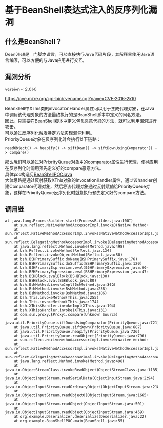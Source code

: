 # 基于BeanShell表达式注入的反序列化漏洞

## 什么是BeanShell？

BeanShell是一门脚本语言，可以直接执行Java代码片段，其解释器使用Java语言编写，可以方便的与Java应用进行交互。

## 漏洞分析

version < 2.0b6

https://cve.mitre.org/cgi-bin/cvename.cgi?name=CVE-2016-2510

BeanShell中XThis类的invocationHandler属性可以用于生成代理对象，在Java中调用该代理对象的方法最终执行的是BeanShell脚本中定义的同名方法。  
因此，只需要在BeanShell脚本中定义包含恶意代码的方法，就可以利用漏洞进行攻击。  
可以通过反序列化触发特定方法实现漏洞利用。  
PriorityQueue对象在反序列化时会执行以下链路：

`readObject() -> heapify() -> siftDown() -> siftDownUsingComparator() -> compare()`

那么我们可以通过对PriorityQueue对象中的comparator属性进行代理，使得应用在反序列化时调用预先定义好的compare恶意方法。  
具体poc构造见[BeanShellPOC.java](src/main/java/org/example/BeanShellPOC.java)  
大体思路是通过反射获取XThis对象的invocationHandler属性，通过该handler创建Comparator代理对象，然后将该代理对象通过反射赋值给PriorityQueue对象，这样在PriorityQueue反序列化时就能执行预先定义好的compare方法。






## 调用链
```text
at java.lang.ProcessBuilder.start(ProcessBuilder.java:1007)
	at sun.reflect.NativeMethodAccessorImpl.invoke0(Native Method)
	at sun.reflect.NativeMethodAccessorImpl.invoke(NativeMethodAccessorImpl.java:62)
	at sun.reflect.DelegatingMethodAccessorImpl.invoke(DelegatingMethodAccessorImpl.java:43)
	at java.lang.reflect.Method.invoke(Method.java:498)
	at bsh.Reflect.invokeMethod(Reflect.java:134)
	at bsh.Reflect.invokeObjectMethod(Reflect.java:80)
	at bsh.BSHPrimarySuffix.doName(BSHPrimarySuffix.java:176)
	at bsh.BSHPrimarySuffix.doSuffix(BSHPrimarySuffix.java:120)
	at bsh.BSHPrimaryExpression.eval(BSHPrimaryExpression.java:80)
	at bsh.BSHPrimaryExpression.eval(BSHPrimaryExpression.java:47)
	at bsh.BSHBlock.evalBlock(BSHBlock.java:130)
	at bsh.BSHBlock.eval(BSHBlock.java:80)
	at bsh.BshMethod.invokeImpl(BshMethod.java:362)
	at bsh.BshMethod.invoke(BshMethod.java:258)
	at bsh.BshMethod.invoke(BshMethod.java:186)
	at bsh.This.invokeMethod(This.java:255)
	at bsh.This.invokeMethod(This.java:174)
	at bsh.XThis$Handler.invokeImpl(XThis.java:194)
	at bsh.XThis$Handler.invoke(XThis.java:131)
	at com.sun.proxy.$Proxy1.compare(Unknown Source)
	at java.util.PriorityQueue.siftDownUsingComparator(PriorityQueue.java:721)
	at java.util.PriorityQueue.siftDown(PriorityQueue.java:687)
	at java.util.PriorityQueue.heapify(PriorityQueue.java:736)
	at java.util.PriorityQueue.readObject(PriorityQueue.java:796)
	at sun.reflect.NativeMethodAccessorImpl.invoke0(Native Method)
	at sun.reflect.NativeMethodAccessorImpl.invoke(NativeMethodAccessorImpl.java:62)
	at sun.reflect.DelegatingMethodAccessorImpl.invoke(DelegatingMethodAccessorImpl.java:43)
	at java.lang.reflect.Method.invoke(Method.java:498)
	at java.io.ObjectStreamClass.invokeReadObject(ObjectStreamClass.java:1185)
	at java.io.ObjectInputStream.readSerialData(ObjectInputStream.java:2294)
	at java.io.ObjectInputStream.readOrdinaryObject(ObjectInputStream.java:2185)
	at java.io.ObjectInputStream.readObject0(ObjectInputStream.java:1665)
	at java.io.ObjectInputStream.readObject(ObjectInputStream.java:501)
	at java.io.ObjectInputStream.readObject(ObjectInputStream.java:459)
	at org.example.Deserializer.deserialize(Deserializer.java:22)
	at org.example.BeanShellPOC.main(BeanShell.java:55)
```


